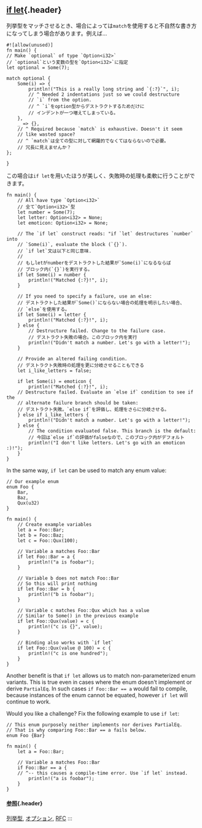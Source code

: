 ## [if let](#if-let){.header}

列挙型をマッチさせるとき、場合によっては`match`を使用すると不自然な書き方になってしまう場合があります。例えば\...

    #![allow(unused)]
    fn main() {
    // Make `optional` of type `Option<i32>`
    // `optional`という変数の型を`Option<i32>`に指定
    let optional = Some(7);

    match optional {
        Some(i) => {
            println!("This is a really long string and `{:?}`", i);
            // ^ Needed 2 indentations just so we could destructure
            // `i` from the option.
            // ^ `i`をoption型からデストラクトするためだけに
            // インデントが一つ増えてしまっている。
        },
        _ => {},
        // ^ Required because `match` is exhaustive. Doesn't it seem
        // like wasted space?
        // ^ `match`は全ての型に対して網羅的でなくてはならないので必要。
        // 冗長に見えませんか？
    };

    }

この場合は`if let`を用いたほうが美しく、失敗時の処理も柔軟に行うことができます。

    fn main() {
        // All have type `Option<i32>`
        // 全て`Option<i32>`型
        let number = Some(7);
        let letter: Option<i32> = None;
        let emoticon: Option<i32> = None;

        // The `if let` construct reads: "if `let` destructures `number` into
        // `Some(i)`, evaluate the block (`{}`).
        // `if let`文は以下と同じ意味.
        //
        // もしletがnumberをデストラクトした結果が`Some(i)`になるならば
        // ブロック内(`{}`)を実行する。
        if let Some(i) = number {
            println!("Matched {:?}!", i);
        }

        // If you need to specify a failure, use an else:
        // デストラクトした結果が`Some()`にならない場合の処理を明示したい場合、
        // `else`を使用する。
        if let Some(i) = letter {
            println!("Matched {:?}!", i);
        } else {
            // Destructure failed. Change to the failure case.
            // デストラクト失敗の場合。このブロック内を実行
            println!("Didn't match a number. Let's go with a letter!");
        }

        // Provide an altered failing condition.
        // デストラクト失敗時の処理を更に分岐させることもできる
        let i_like_letters = false;

        if let Some(i) = emoticon {
            println!("Matched {:?}!", i);
        // Destructure failed. Evaluate an `else if` condition to see if the
        // alternate failure branch should be taken:
        // デストラクト失敗。`else if`を評価し、処理をさらに分岐させる。
        } else if i_like_letters {
            println!("Didn't match a number. Let's go with a letter!");
        } else {
            // The condition evaluated false. This branch is the default:
            // 今回は`else if`の評価がfalseなので、このブロック内がデフォルト
            println!("I don't like letters. Let's go with an emoticon :)!");
        }
    }

In the same way, `if let` can be used to match any enum value:

    // Our example enum
    enum Foo {
        Bar,
        Baz,
        Qux(u32)
    }

    fn main() {
        // Create example variables
        let a = Foo::Bar;
        let b = Foo::Baz;
        let c = Foo::Qux(100);
        
        // Variable a matches Foo::Bar
        if let Foo::Bar = a {
            println!("a is foobar");
        }
        
        // Variable b does not match Foo::Bar
        // So this will print nothing
        if let Foo::Bar = b {
            println!("b is foobar");
        }
        
        // Variable c matches Foo::Qux which has a value
        // Similar to Some() in the previous example
        if let Foo::Qux(value) = c {
            println!("c is {}", value);
        }

        // Binding also works with `if let`
        if let Foo::Qux(value @ 100) = c {
            println!("c is one hundred");
        }
    }

Another benefit is that `if let` allows us to match non-parameterized
enum variants. This is true even in cases where the enum doesn\'t
implement or derive `PartialEq`. In such cases `if Foo::Bar == a` would
fail to compile, because instances of the enum cannot be equated,
however `if let` will continue to work.

Would you like a challenge? Fix the following example to use `if let`:

    // This enum purposely neither implements nor derives PartialEq.
    // That is why comparing Foo::Bar == a fails below.
    enum Foo {Bar}

    fn main() {
        let a = Foo::Bar;

        // Variable a matches Foo::Bar
        if Foo::Bar == a {
        // ^-- this causes a compile-time error. Use `if let` instead.
            println!("a is foobar");
        }
    }

#### [参照](#参照){.header}

[列挙型](../custom_types/enum.html), [オプション](../std/option.html),
[RFC](https://github.com/rust-lang/rfcs/pull/160)
:::

